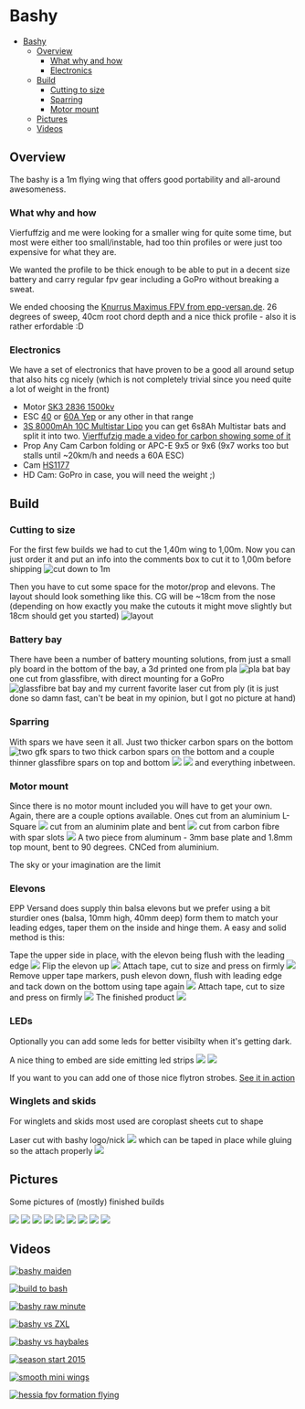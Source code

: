 # Bashy

<!-- TOC depthFrom:1 depthTo:6 withLinks:1 updateOnSave:1 orderedList:0 -->

- [Bashy](#bashy)
	- [Overview](#overview)
		- [What why and how](#what-why-and-how)
		- [Electronics](#electronics)
	- [Build](#build)
		- [Cutting to size](#cutting-to-size)
		- [Sparring](#sparring)
		- [Motor mount](#motor-mount)
	- [Pictures](#pictures)
	- [Videos](#videos)

<!-- /TOC -->

## Overview
The bashy is a 1m flying wing that offers good portability and all-around awesomeness.

### What why and how
Vierfuffzig and me were looking for a smaller wing for quite some time, but most were either too small/instable, had too thin profiles or were just too expensive for what they are.

We wanted the profile to be thick enough to be able to put in a decent size battery and carry regular fpv gear including a GoPro without breaking a sweat.

We ended choosing the [Knurrus Maximus FPV from epp-versan.de](http://www.epp-versand.de/a_kmfpv.php). 26 degrees of sweep, 40cm root chord depth and a nice thick profile - also it is rather erfordable :D

### Electronics
We have a set of electronics that have proven to be a good all around setup that also hits cg nicely (which is not completely trivial since you need quite a lot of weight in the front)

- Motor [SK3 2836 1500kv](http://www.hobbyking.com/hobbyking/store/__18157__Turnigy_Aerodrive_SK3_2836_1500_Brushless_Outrunner_Motor.html)
- ESC [40](http://www.hobbyking.com/hobbyking/store/__37947__Hobbyking_YEP_40A_2_6S_SBEC_Brushless_Speed_Controller.html) or [60A Yep](http://www.hobbyking.com/hobbyking/store/__28369__HobbyKing_YEP_60A_2_6S_SBEC_Brushless_Speed_Controller.html) or any other in that range
- [3S 8000mAh 10C Multistar Lipo](http://www.hobbyking.com/hobbyking/store/__56843__Multistar_High_Capacity_6S_8000mAh_Multi_Rotor_Lipo_Pack.html) you can get 6s8Ah Multistar bats and split it into two. [Vierffufzig made a video for carbon showing some of it](https://www.youtube.com/watch?v=J1FEwEMNdAU)
- Prop Any Cam Carbon folding or APC-E 9x5 or 9x6 (9x7 works too but stalls until ~20km/h and needs a 60A ESC)
- Cam [HS1177](http://www.surveilzone.com/DC5V-plastic-case-mini-sony-super-had-ccd-600tvl-super-camera-2.8mm-lens-for-fpv)
- HD Cam: GoPro in case, you will need the weight ;)

## Build

### Cutting to size
For the first few builds we had to cut the 1,40m wing to 1,00m. Now you can just order it and put an info into the comments box to cut it to 1,00m before shipping
![cut down to 1m](cut_to_size.jpg)

Then you have to cut some space for the motor/prop and elevons. The layout should look something like this. CG will be ~18cm from the nose (depending on how exactly you make the cutouts it might move slightly but 18cm should get you started)
![layout](cg.jpg)

### Battery bay
There have been a number of battery mounting solutions, from just a small ply board in the bottom of the bay, a 3d printed one from pla
![pla bat bay](bat_bay_pla.jpg)
one cut from glassfibre, with direct mounting for a GoPro
![glassfibre bat bay](bat_bay_gfk.jpg)
and my current favorite laser cut from ply (it is just done so damn fast, can't be beat in my opinion, but I got no picture at hand)

### Sparring
With spars we have seen  it all. Just two thicker carbon spars on the bottom
![two gfk spars](two_spars.jpg)
to two thick carbon spars on the bottom and a couple thinner glassfibre spars on top and bottom
![](many_spars_1.jpg)
![](many_spars_2.jpg)
and everything inbetween.

### Motor mount
Since there is no motor mount included you will have to get your own.
Again, there are a couple options available.
Ones cut from an aluminium L-Square
![](motor_mount_1.jpg)
cut from an aluminim plate and bent
![](motor_mount_2.jpg)
cut from carbon fibre with spar slots
![](motor_mount_3.jpg)
A two piece from aluminum - 3mm base plate and 1.8mm top mount, bent to 90 degrees. CNCed from aluminium.

The sky or your imagination are the limit

### Elevons
EPP Versand does supply thin balsa elevons but we prefer using a bit sturdier ones (balsa, 10mm high, 40mm deep) form them to match your leading edges, taper them on the inside and hinge them.
A easy and solid method is this:

Tape the upper side in place, with the elevon being flush with the leading edge
![](hinge_1.jpg)
Flip the elevon up
![](hinge_2.jpg)
Attach tape, cut to size and press on firmly
![](hinge_3.jpg)
Remove upper tape markers, push elevon down, flush with leading edge and tack down on the bottom using tape again
![](hinge_4.jpg)
Attach tape, cut to size and press on firmly
![](hinge_5.jpg)
The finished product
![](hinge_6.jpg)

### LEDs
Optionally you can add some leds for better visibilty when it's getting dark.

A nice thing to embed are side emitting led strips
![](leds_2.jpg)
![](leds_1.jpg)

If you want to you can add one of those nice flytron strobes. [See it in action](leds.mp4)

### Winglets and skids
For winglets and skids most used are coroplast sheets cut to shape

Laser cut with bashy logo/nick
![](winglets.jpg)
which can be taped in place while gluing so the attach properly
![](attaching_winglets.jpg)

## Pictures
Some pictures of (mostly) finished builds

![](finished/450.jpg)
![](finished/blamer.jpg)
![](finished/daishy.jpg)
![](finished/djay.jpg)
![](finished/gnrc.jpg)
![](finished/jigsaw.jpg)
![](finished/lktrsmg.jpg)
![](finished/therealg.jpg)
![](finished/voda.jpg)

## Videos
[![bashy maiden](https://i.vimeocdn.com/video/510027487_295x166.jpg)](https://vimeo.com/121619075)

[![build to bash](https://i.vimeocdn.com/video/510716781_295x166.jpg)](https://vimeo.com/122040131)

[![bashy raw minute](https://i.vimeocdn.com/video/514477859_295x166.jpg)](https://vimeo.com/124663973)

[![bashy vs ZXL](https://i.vimeocdn.com/video/538541255_295x166.jpg)](https://vimeo.com/130585989)

[![bashy vs haybales](https://i.vimeocdn.com/video/538538142_295x166.jpg)](https://vimeo.com/135759936)

[![season start 2015](https://i.vimeocdn.com/video/538541938_295x166.jpg)](https://vimeo.com/122696265)

[![smooth mini wings](https://i.ytimg.com/vi_webp/COmtQojORFo/mqdefault.webp)](https://www.youtube.com/watch?v=COmtQojORFo)

[![hessia fpv formation flying](https://i.ytimg.com/vi_webp/mjls_7bkbYM/mqdefault.webp)](https://www.youtube.com/watch?v=mjls_7bkbYM)
